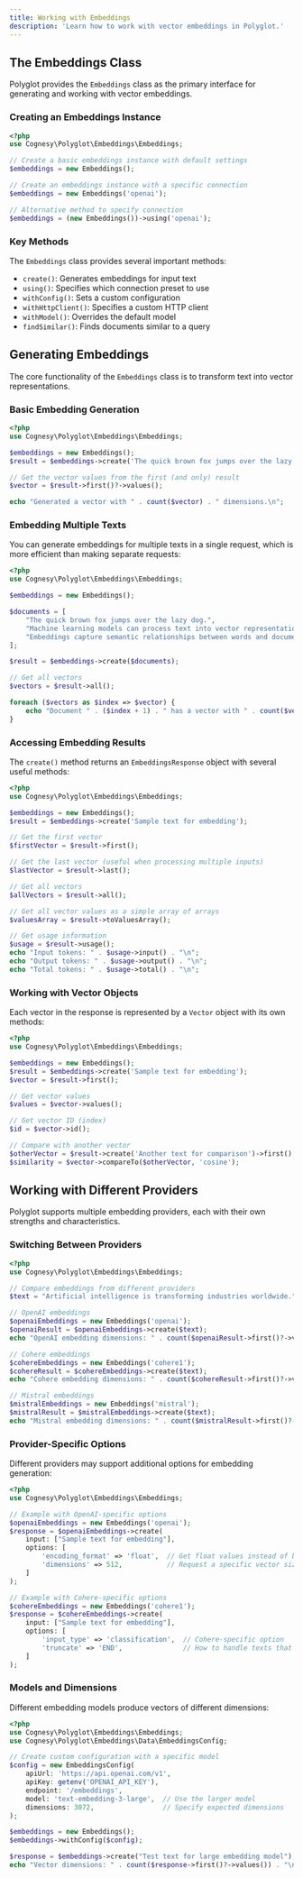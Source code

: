 ```yaml
---
title: Working with Embeddings
description: 'Learn how to work with vector embeddings in Polyglot.'
---
```



## The Embeddings Class

Polyglot provides the `Embeddings` class as the primary interface for generating and working with vector embeddings.

### Creating an Embeddings Instance

```php
<?php
use Cognesy\Polyglot\Embeddings\Embeddings;

// Create a basic embeddings instance with default settings
$embeddings = new Embeddings();

// Create an embeddings instance with a specific connection
$embeddings = new Embeddings('openai');

// Alternative method to specify connection
$embeddings = (new Embeddings())->using('openai');
```

### Key Methods

The `Embeddings` class provides several important methods:

- `create()`: Generates embeddings for input text
- `using()`: Specifies which connection preset to use
- `withConfig()`: Sets a custom configuration
- `withHttpClient()`: Specifies a custom HTTP client
- `withModel()`: Overrides the default model
- `findSimilar()`: Finds documents similar to a query




## Generating Embeddings

The core functionality of the `Embeddings` class is to transform text into vector representations.

### Basic Embedding Generation

```php
<?php
use Cognesy\Polyglot\Embeddings\Embeddings;

$embeddings = new Embeddings();
$result = $embeddings->create('The quick brown fox jumps over the lazy dog.');

// Get the vector values from the first (and only) result
$vector = $result->first()?->values();

echo "Generated a vector with " . count($vector) . " dimensions.\n";
```

### Embedding Multiple Texts

You can generate embeddings for multiple texts in a single request, which is more efficient than making separate requests:

```php
<?php
use Cognesy\Polyglot\Embeddings\Embeddings;

$embeddings = new Embeddings();

$documents = [
    "The quick brown fox jumps over the lazy dog.",
    "Machine learning models can process text into vector representations.",
    "Embeddings capture semantic relationships between words and documents."
];

$result = $embeddings->create($documents);

// Get all vectors
$vectors = $result->all();

foreach ($vectors as $index => $vector) {
    echo "Document " . ($index + 1) . " has a vector with " . count($vector->values()) . " dimensions.\n";
}
```

### Accessing Embedding Results

The `create()` method returns an `EmbeddingsResponse` object with several useful methods:

```php
<?php
use Cognesy\Polyglot\Embeddings\Embeddings;

$embeddings = new Embeddings();
$result = $embeddings->create('Sample text for embedding');

// Get the first vector
$firstVector = $result->first();

// Get the last vector (useful when processing multiple inputs)
$lastVector = $result->last();

// Get all vectors
$allVectors = $result->all();

// Get all vector values as a simple array of arrays
$valuesArray = $result->toValuesArray();

// Get usage information
$usage = $result->usage();
echo "Input tokens: " . $usage->input() . "\n";
echo "Output tokens: " . $usage->output() . "\n";
echo "Total tokens: " . $usage->total() . "\n";
```

### Working with Vector Objects

Each vector in the response is represented by a `Vector` object with its own methods:

```php
<?php
use Cognesy\Polyglot\Embeddings\Embeddings;

$embeddings = new Embeddings();
$result = $embeddings->create('Sample text for embedding');
$vector = $result->first();

// Get vector values
$values = $vector->values();

// Get vector ID (index)
$id = $vector->id();

// Compare with another vector
$otherVector = $result->create('Another text for comparison')->first();
$similarity = $vector->compareTo($otherVector, 'cosine');
```



## Working with Different Providers

Polyglot supports multiple embedding providers, each with their own strengths and characteristics.

### Switching Between Providers

```php
<?php
use Cognesy\Polyglot\Embeddings\Embeddings;

// Compare embeddings from different providers
$text = "Artificial intelligence is transforming industries worldwide.";

// OpenAI embeddings
$openaiEmbeddings = new Embeddings('openai');
$openaiResult = $openaiEmbeddings->create($text);
echo "OpenAI embedding dimensions: " . count($openaiResult->first()?->values()) . "\n";

// Cohere embeddings
$cohereEmbeddings = new Embeddings('cohere1');
$cohereResult = $cohereEmbeddings->create($text);
echo "Cohere embedding dimensions: " . count($cohereResult->first()?->values()) . "\n";

// Mistral embeddings
$mistralEmbeddings = new Embeddings('mistral');
$mistralResult = $mistralEmbeddings->create($text);
echo "Mistral embedding dimensions: " . count($mistralResult->first()?->values()) . "\n";
```

### Provider-Specific Options

Different providers may support additional options for embedding generation:

```php
<?php
use Cognesy\Polyglot\Embeddings\Embeddings;

// Example with OpenAI-specific options
$openaiEmbeddings = new Embeddings('openai');
$response = $openaiEmbeddings->create(
    input: ["Sample text for embedding"],
    options: [
        'encoding_format' => 'float',  // Get float values instead of base64
        'dimensions' => 512,           // Request a specific vector size (if supported)
    ]
);

// Example with Cohere-specific options
$cohereEmbeddings = new Embeddings('cohere1');
$response = $cohereEmbeddings->create(
    input: ["Sample text for embedding"],
    options: [
        'input_type' => 'classification',  // Cohere-specific option
        'truncate' => 'END',               // How to handle texts that exceed the token limit
    ]
);
```

### Models and Dimensions

Different embedding models produce vectors of different dimensions:

```php
<?php
use Cognesy\Polyglot\Embeddings\Embeddings;
use Cognesy\Polyglot\Embeddings\Data\EmbeddingsConfig;

// Create custom configuration with a specific model
$config = new EmbeddingsConfig(
    apiUrl: 'https://api.openai.com/v1',
    apiKey: getenv('OPENAI_API_KEY'),
    endpoint: '/embeddings',
    model: 'text-embedding-3-large',  // Use the larger model
    dimensions: 3072,                 // Specify expected dimensions
);

$embeddings = new Embeddings();
$embeddings->withConfig($config);

$response = $embeddings->create("Test text for large embedding model");
echo "Vector dimensions: " . count($response->first()?->values()) . "\n";
```

